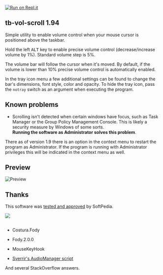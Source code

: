 [![Run on Repl.it](https://repl.it/badge/github/dvingerh/TbVolScroll)](https://repl.it/github/dvingerh/TbVolScroll) 
## tb-vol-scroll 1.94

Simple utility to enable volume control when your mouse cursor is positioned above the taskbar.

Hold the left <kbd>ALT</kbd> key to enable precise volume control (decrease/increase volume by 1%). Standard volume step is 5%.

The volume bar will follow the cursor when it's moved. By default, if the volume is lower than 10% precise volume control is automatically enabled.

In the tray icon menu a few additional settings can be found to change the bar's dimensions, font style, color and opacity. To hide the tray icon, pass the `notray` switch as an argument when executing the program.

## Known problems

- Scrolling isn't detected when certain windows have focus, such as Task Manager or the Group Policy Management Console. This is likely a security measure by Windows of some sorts.  
**Running the software as Administrator solves this problem**.

There as of version 1.9 there is an option in the context menu to restart the program as Administrator. If the program is running with Administrator privileges this will be indicated in the context menu as well.

## Preview

![Preview](https://github.com/dvingerh/tb-vol-scroll/blob/master/example.gif?raw=true)

## Thanks

This software was [tested and approved](https://www.softpedia.com/get/Multimedia/Audio/Other-AUDIO-Tools/TbVolScroll.shtml) by SoftPedia.

![](https://s1.softpedia-static.com/_img/sp100clean.png?1)  

##

- Costura.Fody

- Fody.2.0.0

- MouseKeyHook

- [Sverrir's AudioManager script](https://gist.github.com/sverrirs/d099b34b7f72bb4fb386)

And several StackOverflow answers.

